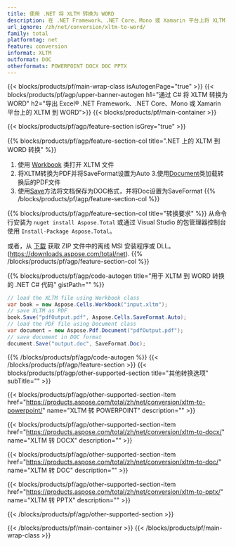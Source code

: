 ```yaml
---
title: 使用 .NET 将 XLTM 转换为 WORD 
description: 在 .NET Framework、.NET Core、Mono 或 Xamarin 平台上将 XLTM 转换为 WORD
url_ignore: /zh/net/conversion/xltm-to-word/
family: total
platformtag: net
feature: conversion
informat: XLTM
outformat: DOC
otherformats: POWERPOINT DOCX DOC PPTX
---
```


{{< blocks/products/pf/main-wrap-class isAutogenPage="true" >}}
{{< blocks/products/pf/agp/upper-banner-autogen h1="通过 C# 将 XLTM 转换为 WORD" h2="导出 Excel&reg; .NET Framework、.NET Core、Mono 或 Xamarin 平台上的 XLTM 到 WORD">}}
{{< blocks/products/pf/main-container >}}

{{< blocks/products/pf/agp/feature-section isGrey="true" >}}

{{% blocks/products/pf/agp/feature-section-col title=".NET 上的 XLTM 到 WORD 转换" %}}
1. 使用 [Workbook](https://apireference.aspose.com/cells/net/aspose.cells/workbook) 类打开 XLTM 文件
2. 将XLTM转换为PDF并将SaveFormat设置为Auto
3.使用[Document](https://apireference.aspose.com/pdf/net/aspose.pdf/document)类加载转换后的PDF文件
4. 使用[Save](https://apireference.aspose.com/pdf/net/aspose.pdf.document/save/methods/5)方法将文档保存为DOC格式，并将Doc设置为SaveFormat
{{% /blocks/products/pf/agp/feature-section-col %}}

{{% blocks/products/pf/agp/feature-section-col title="转换要求" %}}
从命令行安装为 ```nuget install Aspose.Total``` 或通过 Visual Studio 的包管理器控制台使用 ```Install-Package Aspose.Total```。

或者，从 [下载](https://downloads.aspose.com/total/net) 获取 ZIP 文件中的离线 MSI 安装程序或 DLL。(https://downloads.aspose.com/total/net).
{{% /blocks/products/pf/agp/feature-section-col %}}

{{% blocks/products/pf/agp/code-autogen title="用于 XLTM 到 WORD 转换的 .NET C# 代码" gistPath="" %}}

```cs
// load the XLTM file using Workbook class
var book = new Aspose.Cells.Workbook("input.xltm");
// save XLTM as PDF
book.Save("pdfOutput.pdf", Aspose.Cells.SaveFormat.Auto); 
// load the PDF file using Document class
var document = new Aspose.Pdf.Document("pdfOutput.pdf");
// save document in DOC format
document.Save("output.doc", SaveFormat.Doc); 
```

{{% /blocks/products/pf/agp/code-autogen %}}
{{< /blocks/products/pf/agp/feature-section >}}
{{< blocks/products/pf/agp/other-supported-section title="其他转换选项" subTitle="" >}}

{{< blocks/products/pf/agp/other-supported-section-item href="https://products.aspose.com/total/zh/net/conversion/xltm-to-powerpoint/" name="XLTM 转 POWERPOINT" description="" >}}

{{< blocks/products/pf/agp/other-supported-section-item href="https://products.aspose.com/total/zh/net/conversion/xltm-to-docx/" name="XLTM 转 DOCX" description="" >}}

{{< blocks/products/pf/agp/other-supported-section-item href="https://products.aspose.com/total/zh/net/conversion/xltm-to-doc/" name="XLTM 转 DOC" description="" >}}

{{< blocks/products/pf/agp/other-supported-section-item href="https://products.aspose.com/total/zh/net/conversion/xltm-to-pptx/" name="XLTM 转 PPTX" description="" >}}



{{< /blocks/products/pf/agp/other-supported-section >}}

{{< /blocks/products/pf/main-container >}}
{{< /blocks/products/pf/main-wrap-class >}}